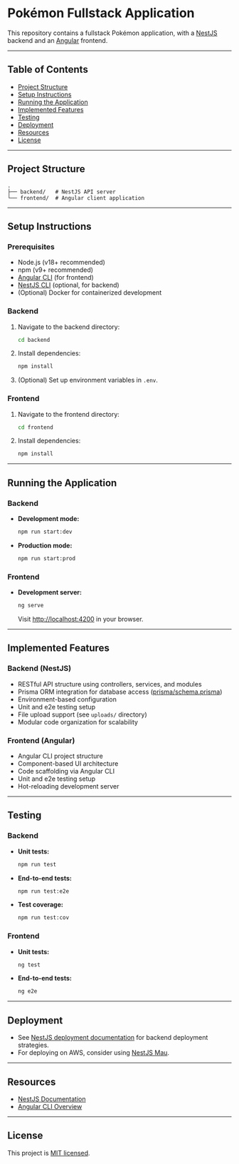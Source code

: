 # Pokémon Fullstack Application

This repository contains a fullstack Pokémon application, with a [NestJS](https://nestjs.com/) backend and an [Angular](https://angular.dev/) frontend.

---

## Table of Contents

- [Project Structure](#project-structure)
- [Setup Instructions](#setup-instructions)
- [Running the Application](#running-the-application)
- [Implemented Features](#implemented-features)
- [Testing](#testing)
- [Deployment](#deployment)
- [Resources](#resources)
- [License](#license)

---

## Project Structure

```
.
├── backend/   # NestJS API server
└── frontend/  # Angular client application
```

---

## Setup Instructions

### Prerequisites

- Node.js (v18+ recommended)
- npm (v9+ recommended)
- [Angular CLI](https://angular.dev/tools/cli) (for frontend)
- [NestJS CLI](https://docs.nestjs.com/cli/overview) (optional, for backend)
- (Optional) Docker for containerized development

### Backend

1. Navigate to the backend directory:
    ```sh
    cd backend
    ```
2. Install dependencies:
    ```sh
    npm install
    ```
3. (Optional) Set up environment variables in `.env`.

### Frontend

1. Navigate to the frontend directory:
    ```sh
    cd frontend
    ```
2. Install dependencies:
    ```sh
    npm install
    ```

---

## Running the Application

### Backend

- **Development mode:**
    ```sh
    npm run start:dev
    ```
- **Production mode:**
    ```sh
    npm run start:prod
    ```

### Frontend

- **Development server:**
    ```sh
    ng serve
    ```
    Visit [http://localhost:4200](http://localhost:4200) in your browser.

---

## Implemented Features

### Backend (NestJS)

- RESTful API structure using controllers, services, and modules
- Prisma ORM integration for database access ([prisma/schema.prisma](backend/prisma/schema.prisma))
- Environment-based configuration
- Unit and e2e testing setup
- File upload support (see `uploads/` directory)
- Modular code organization for scalability

### Frontend (Angular)

- Angular CLI project structure
- Component-based UI architecture
- Code scaffolding via Angular CLI
- Unit and e2e testing setup
- Hot-reloading development server

---

## Testing

### Backend

- **Unit tests:**
    ```sh
    npm run test
    ```
- **End-to-end tests:**
    ```sh
    npm run test:e2e
    ```
- **Test coverage:**
    ```sh
    npm run test:cov
    ```

### Frontend

- **Unit tests:**
    ```sh
    ng test
    ```
- **End-to-end tests:**
    ```sh
    ng e2e
    ```

---

## Deployment

- See [NestJS deployment documentation](https://docs.nestjs.com/deployment) for backend deployment strategies.
- For deploying on AWS, consider using [NestJS Mau](https://mau.nestjs.com).

---

## Resources

- [NestJS Documentation](https://docs.nestjs.com)
- [Angular CLI Overview](https://angular.dev/tools/cli)

---

## License

This project is [MIT licensed](https://github.com/nestjs/nest/blob/master/LICENSE).